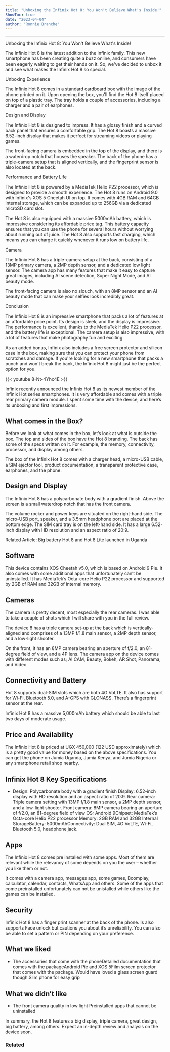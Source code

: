 ```yaml
---
title: "Unboxing the Infinix Hot 8: You Won't Believe What's Inside!"
ShowToc: true 
date: "2023-04-04"
author: "Ronnie Branche"
---
```

*****
Unboxing the Infinix Hot 8: You Won't Believe What's Inside!

The Infinix Hot 8 is the latest addition to the Infinix family. This new smartphone has been creating quite a buzz online, and consumers have been eagerly waiting to get their hands on it. So, we've decided to unbox it and see what makes the Infinix Hot 8 so special.

Unboxing Experience

The Infinix Hot 8 comes in a standard cardboard box with the image of the phone printed on it. Upon opening the box, you'll find the Hot 8 itself placed on top of a plastic tray. The tray holds a couple of accessories, including a charger and a pair of earphones.

Design and Display

The Infinix Hot 8 is designed to impress. It has a glossy finish and a curved back panel that ensures a comfortable grip. The Hot 8 boasts a massive 6.52-inch display that makes it perfect for streaming videos or playing games.

The front-facing camera is embedded in the top of the display, and there is a waterdrop notch that houses the speaker. The back of the phone has a triple-camera setup that is aligned vertically, and the fingerprint sensor is also located at the back.

Performance and Battery Life

The Infinix Hot 8 is powered by a MediaTek Helio P22 processor, which is designed to provide a smooth experience. The Hot 8 runs on Android 9.0 with Infinix's XOS 5 Cheetah UI on top. It comes with 4GB RAM and 64GB internal storage, which can be expanded up to 256GB via a dedicated microSD card slot.

The Hot 8 is also equipped with a massive 5000mAh battery, which is impressive considering its affordable price tag. This battery capacity ensures that you can use the phone for several hours without worrying about running out of juice. The Hot 8 also supports fast charging, which means you can charge it quickly whenever it runs low on battery life.

Camera

The Infinix Hot 8 has a triple-camera setup at the back, consisting of a 13MP primary camera, a 2MP depth sensor, and a dedicated low light sensor. The camera app has many features that make it easy to capture great images, including AI scene detection, Super Night Mode, and AI beauty mode.

The front-facing camera is also no slouch, with an 8MP sensor and an AI beauty mode that can make your selfies look incredibly great.

Conclusion

The Infinix Hot 8 is an impressive smartphone that packs a lot of features at an affordable price point. Its design is sleek, and the display is impressive. The performance is excellent, thanks to the MediaTek Helio P22 processor, and the battery life is exceptional. The camera setup is also impressive, with a lot of features that make photography fun and exciting.

As an added bonus, Infinix also includes a free screen protector and silicon case in the box, making sure that you can protect your phone from scratches and damage. If you're looking for a new smartphone that packs a punch and won't break the bank, the Infinix Hot 8 might just be the perfect option for you.

{{< youtube 8-Nt-4Yhx4E >}} 



Infinix recently announced the Infinix Hot 8 as its newest member of the Infinix Hot series smartphones.  It is very affordable and comes with a triple rear primary camera module. I spent some time with the device, and here’s its unboxing and first impressions.
 
## What comes in the Box?
 
Before we look at what comes in the box, let’s look at what is outside the box. The top and sides of the box have the Hot 8 branding. The back has some of the specs written on it. For example, the memory, connectivity, processor, and display among others. 
 
The box of the Infinix Hot 8 comes with a charger head, a micro-USB cable, a SIM ejector tool, product documentation,  a transparent protective case, earphones, and the phone. 
 
## Design and Display
 
The Infinix Hot 8 has a polycarbonate body with a gradient finish. Above the screen is a small waterdrop notch that has the front camera. 
 
The volume rocker and power keys are situated on the right-hand side. The micro-USB port, speaker, and a 3.5mm headphone port are placed at the bottom edge. The SIM card tray is on the left-hand side. It has a large 6.52-inch display with HD resolution and an aspect ratio of 20:9.  
 
Related Article: Big battery Hot 8 and Hot 8 Lite launched in Uganda
 
## Software 
 
This device contains XOS Cheetah v5.0, which is based on Android 9 Pie. It also comes with some additional apps that unfortunately can’t be uninstalled. It has MediaTek’s Octa-core Helio P22 processor and supported by 2GB of RAM and 32GB of internal memory. 
 
## Cameras
 
The camera is pretty decent, most especially the rear cameras. I was able to take a couple of shots which I will share with you in the full review.
 
The device 8 has a triple camera set-up at the back which is vertically-aligned and comprises of a 13MP f/1.8 main sensor, a 2MP depth sensor, and a low-light shooter.
 
On the front, it has an 8MP camera bearing an aperture of f/2.0, an 81-degree field of view, and a 4P lens. The camera app on the device comes with different modes such as; AI CAM, Beauty, Bokeh, AR Shot, Panorama, and Video. 
 
## Connectivity and Battery
 
Hot 8 supports dual-SIM slots which are both 4G VoLTE. It also has support for Wi-Fi, Bluetooth 5.0, and A-GPS with GLONASS. There’s a fingerprint sensor at the rear. 
 
Infinix Hot 8 has a massive 5,000mAh battery which should be able to last two days of moderate usage. 
 
## Price and Availability
 
The Infinix Hot 8 is priced at UGX 450,000 (122 USD approximately) which is a pretty good value for money based on the above specifications. You can get the phone on Jumia Uganda, Jumia Kenya, and Jumia Nigeria or any smartphone retail shop nearby. 
 
## Infinix Hot 8 Key Specifications
 
- Design: Polycarbonate body with a gradient finish Display: 6.52-inch display with HD resolution and an aspect ratio of 20:9.   Rear camera: Triple camera setting with 13MP f/1.8 main sensor, a 2MP depth sensor, and a low-light shooter. Front camera: 8MP camera bearing an aperture of f/2.0, an 81-degree field of view OS: Android 9Chipset: MediaTek’s Octa-core Helio P22 processor Memory: 2GB RAM and 32GB Internal StorageBattery: 5000mAhConnectivity:  Dual SIM, 4G VoLTE, Wi-Fi, Bluetooth 5.0, headphone jack.

 
## Apps
 
The Infinix Hot 8 comes pre installed with some apps. Most of them are relevant while the relevancy of some depends on you the user – whether you like them or not.
 
It comes with a camera app, messages app, some games, Boomplay, calculator, calendar, contacts, WhatsApp and others. Some of the apps that come preinstalled unfortunately can not be unistalled while others like the games can be installed.
 
## Security
 
Infinix Hot 8 has a finger print scanner at the back of the phone. Is also supports Face unlock but cautions you about it’s unreliability. You can also be able to set a pattern or PIN depending on your preference.
 
## What we liked 
 
- The accessories that come with the phoneDetailed documentation that comes with the packageAndroid Pie and XOS 5Film screen protector that comes with the package. Would have loved a glass screen guard though.Slim phone for easy grip

 
## What we didn’t like 
 
- The front camera quality in low light Preinstalled apps that cannot be uninstalled

 
In summary, the Hot 8 features a big display,  triple camera, great design, big battery, among others. Expect an in-depth review and analysis on the device soon.
 
### Related



